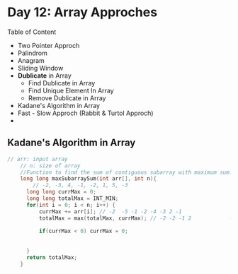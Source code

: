 # Day 12: Array Approches

Table of Content
- Two Pointer Approch
- Palindrom
- Anagram 
- Sliding Window
- **Dublicate** in Array 
    - Find Dublicate in Array
    - Find Unique Element In Array
    - Remove Dublicate in Array
- Kadane's Algorithm in Array
- Fast - Slow Approch (Rabbit & Turtol Approch)
-  




## Kadane's Algorithm in Array
```c++
// arr: input array
    // n: size of array
    //Function to find the sum of contiguous subarray with maximum sum.
    long long maxSubarraySum(int arr[], int n){
        // -2, -3, 4, -1, -2, 1, 5, -3
      long long currMax = 0; 
      long long totalMax = INT_MIN;
      for(int i = 0; i < n; i++) {
          currMax += arr[i]; // -2  -5 -1 -2 -4 -3 2 -1                  -2 -3 4 3 1 2 7 4
          totalMax = max(totalMax, currMax); // -2 -2 -1 2            -2 -2 4 7 7
          
          if(currMax < 0) currMax = 0;
          
          
      }
      return totalMax;
    }
```

